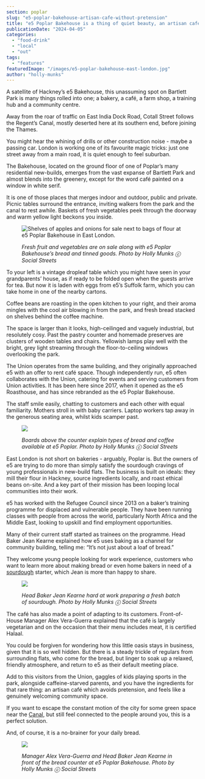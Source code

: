 ```yaml
---
section: poplar
slug: "e5-poplar-bakehouse-artisan-cafe-without-pretension"
title: "e5 Poplar Bakehouse is a thing of quiet beauty, an artisan café without pretension"
publicationDate: "2024-04-05"
categories: 
  - "food-drink"
  - "local"
  - "out"
tags: 
  - "features"
featuredImage: "/images/e5-poplar-bakehouse-east-london.jpg"
author: "holly-munks"
---
```


A satellite of Hackney’s e5 Bakehouse, this unassuming spot on Bartlett Park is many things rolled into one; a bakery, a café, a farm shop, a training hub and a community centre.

Away from the roar of traffic on East India Dock Road, Cotall Street follows the Regent’s Canal, mostly deserted here at its southern end, before joining the Thames.

You might hear the whining of drills or other construction noise - maybe a passing car. London is working one of its favourite magic tricks: just one street away from a main road, it is quiet enough to feel suburban. 

The Bakehouse, located on the ground floor of one of Poplar’s many residential new-builds, emerges from the vast expanse of Bartlett Park and almost blends into the greenery, except for the word café painted on a window in white serif. 

It is one of those places that merges indoor and outdoor, public and private. Picnic tables surround the entrance, inviting walkers from the park and the canal to rest awhile. Baskets of fresh vegetables peek through the doorway and warm yellow light beckons you inside. 

<figure>

![Shelves of apples and onions for sale next to bags of flour at e5 Poplar Bakehouse in East London.](/images/farm-shop-e5-bakehouse-poplar-east-london--1024x769.jpg)

<figcaption>

_Fresh fruit and vegetables are on sale along with e5 Poplar Bakehouse’s bread and tinned goods. Photo by Holly Munks ⓒ Social Streets_

</figcaption>

</figure>

To your left is a vintage dropleaf table which you might have seen in your grandparents’ house, as if ready to be folded open when the guests arrive for tea. But now it is laden with eggs from e5’s Suffolk farm, which you can take home in one of the nearby cartons. 

Coffee beans are roasting in the open kitchen to your right, and their aroma mingles with the cool air blowing in from the park, and fresh bread stacked on shelves behind the coffee machine. 

The space is larger than it looks, high-ceilinged and vaguely industrial, but resolutely cosy. Past the pastry counter and homemade preserves are clusters of wooden tables and chairs. Yellowish lamps play well with the bright, grey light streaming through the floor-to-ceiling windows overlooking the park.

The Union operates from the same building, and they originally approached e5 with an offer to rent café space. Though independently run, e5 often collaborates with the Union, catering for events and serving customers from Union activities. It has been here since 2017, when it opened as the e5 Roasthouse, and has since rebranded as the e5 Poplar Bakehouse.

The staff smile easily, chatting to customers and each other with equal familiarity. Mothers stroll in with baby carriers. Laptop workers tap away in the generous seating area, whilst kids scamper past.

<figure>

![](/images/bakery-counter-coffee-e5-bakehouse-poplar-east-london--1024x705.jpg)

<figcaption>

_Boards above the counter explain types of bread and coffee available at e5 Poplar._ _Photo by Holly Munks ⓒ Social Streets_

</figcaption>

</figure>

East London is not short on bakeries - arguably, Poplar is. But the owners of e5 are trying to do more than simply satisfy the sourdough cravings of young professionals in new-build flats. The business is built on ideals: they mill their flour in Hackney, source ingredients locally, and roast ethical beans on-site. And a key part of their mission has been looping local communities into their work. 

e5 has worked with the Refugee Council since 2013 on a baker’s training programme for displaced and vulnerable people. They have been running classes with people from across the world, particularly North Africa and the Middle East, looking to upskill and find employment opportunities. 

Many of their current staff started as trainees on the programme. Head Baker Jean Kearne explained how e5 uses baking as a channel for community building, telling me: “It’s not just about a loaf of bread.” 

They welcome young people looking for work experience, customers who want to learn more about making bread or even home bakers in need of a [sourdough](https://www.bbc.co.uk/food/recipes/how_to_make_sourdough_08213) starter, which Jean is more than happy to share. 

<figure>

![](/images/jean-making-bread-e5-bakehouse-poplar-east-london--1024x767.jpg)

<figcaption>

_Head Baker Jean Kearne hard at work preparing a fresh batch of sourdough. Photo by Holly Munks ⓒ Social Streets_  


</figcaption>

</figure>

The café has also made a point of adapting to its customers. Front-of-House Manager Alex Vera-Guerra explained that the café is largely vegetarian and on the occasion that their menu includes meat, it is certified Halaal. 

You could be forgiven for wondering how this little oasis stays in business, given that it is so well hidden. But there is a steady trickle of regulars from surrounding flats, who come for the bread, but linger to soak up a relaxed, friendly atmosphere, and return to e5 as their default meeting place. 

Add to this visitors from the Union, gaggles of kids playing sports in the park, alongside caffeine-starved parents, and you have the ingredients for that rare thing: an artisan café which avoids pretension, and feels like a genuinely welcoming community space. 

If you want to escape the constant motion of the city for some green space near the [Canal](https://romanroadlondon.com/regents-canal-what-to-see-do-guide/), but still feel connected to the people around you, this is a perfect solution. 

And, of course, it is a no-brainer for your daily bread.

<figure>

![](/images/alex-and-jean-poplar-bakehouse-east-london--1024x683.jpg)

<figcaption>

_Manager Alex Vera-Guerra and Head Baker Jean Kearne in front of the bread counter at e5 Poplar Bakehouse. Photo by Holly Munks ⓒ Social Streets_  


</figcaption>

</figure>

